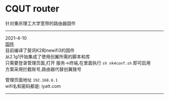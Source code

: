 # CQUT router
针对重庆理工大学宽带的路由器固件  

_____________________________________________
2021-4-10  
[固件](固件)  
目前编译了斐讯K2和newifi3的固件  
从2.1g1开始集成了使用创翼所需的脚本和库  
只需要登录管理页面,打开 服务->终端,在里面执行 `sh nk4conf.sh` 即可启用  
方案采用拦截账号,路由器代替创翼拨号

管理页面地址 `192.168.6.1`  
wifi名和密码都是:  iyatt.com  
____________________________________________